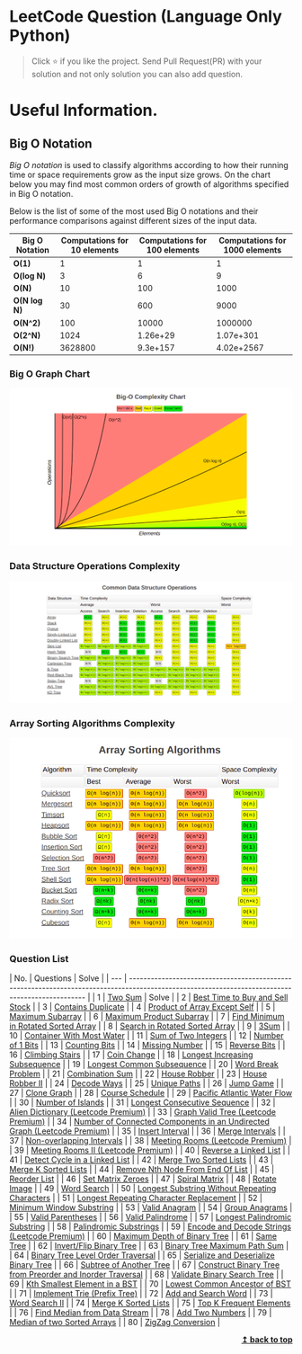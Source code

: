 # LeetCode Question (Language Only Python)

> Click :star: if you like the project. Send Pull Request(PR) with your solution and not only solution you can also add question.

# Useful Information.

## Big O Notation

_Big O notation_ is used to classify algorithms according to how their running time or space requirements grow as the input size grows.
On the chart below you may find most common orders of growth of algorithms specified in Big O notation.

Below is the list of some of the most used Big O notations and their performance comparisons against different sizes of the input data.

| Big O Notation | Computations for 10 elements | Computations for 100 elements | Computations for 1000 elements |
| -------------- | ---------------------------- | ----------------------------- | ------------------------------ |
| **O(1)**       | 1                            | 1                             | 1                              |
| **O(log N)**   | 3                            | 6                             | 9                              |
| **O(N)**       | 10                           | 100                           | 1000                           |
| **O(N log N)** | 30                           | 600                           | 9000                           |
| **O(N^2)**     | 100                          | 10000                         | 1000000                        |
| **O(2^N)**     | 1024                         | 1.26e+29                      | 1.07e+301                      |
| **O(N!)**      | 3628800                      | 9.3e+157                      | 4.02e+2567                     |

### Big O Graph Chart

![Screenshots](./assets/graph.png)

### Data Structure Operations Complexity

![Screenshots](./assets/commonDataStructure.png)

### Array Sorting Algorithms Complexity

![Screenshots](./assets/sorting.png)

### Question List

| No. | Questions |
Solve |
| --- | ------------------------------------------------------------------------------------------------------------------------------------------------ |
| 1 | [Two Sum](https://github.com/rahulpandey70/LeetCode-Questions/blob/master/Array/TwoSum.py) | Solve |
| 2 | [Best Time to Buy and Sell Stock](https://github.com/rahulpandey70/LeetCode-Questions/blob/master/Array/StockBuySell.py) |
| 3 | [Contains Duplicate](https://github.com/rahulpandey70/LeetCode-Questions/blob/master/Array/ContainsDuplicate.py) |
| 4 | [Product of Array Except Self](https://github.com/rahulpandey70/LeetCode-Questions/blob/master/Array/Productofarrayexceptself.py) |
| 5 | [Maximum Subarray](https://github.com/rahulpandey70/LeetCode-Questions/blob/master/Array/MaximumSubarray.py) |
| 6 | [Maximum Product Subarray](https://github.com/rahulpandey70/LeetCode-Questions/blob/master/Array/MaximumProductSubarray.py) |
| 7 | [Find Minimum in Rotated Sorted Array](https://github.com/rahulpandey70/LeetCode-Questions/blob/master/Array/FindMinimuminRotatedSortedArray.py) |
| 8 | [Search in Rotated Sorted Array](https://github.com/rahulpandey70/LeetCode-Questions/blob/master/Array/SearchinRotatedSortedArray.py) |
| 9 | [3Sum](https://github.com/rahulpandey70/LeetCode-Questions/blob/master/Array/3Sum.py) |
| 10 | [Container With Most Water](https://github.com/rahulpandey70/LeetCode-Questions/blob/master/Array/ContainerWithMostWater.py) |
| 11 | [Sum of Two Integers](https://github.com/rahulpandey70/LeetCode-Questions/blob/master/Solution's/SumoftwoIntegers.py) |
| 12 | [Number of 1 Bits](https://github.com/rahulpandey70/LeetCode-Questions/blob/master/Solution's/Numberof1Bits.py) |
| 13 | [Counting Bits](https://github.com/rahulpandey70/LeetCode-Questions/blob/master/Solution's/CountingBits.py) |
| 14 | [Missing Number](https://github.com/rahulpandey70/LeetCode-Questions/blob/master/Solution's/MissingNumber.py) |
| 15 | [Reverse Bits]() |
| 16 | [Climbing Stairs](https://github.com/rahulpandey70/LeetCode-Questions/blob/master/Solution's/ClimbingStairs.py) |
| 17 | [Coin Change]() |
| 18 | [Longest Increasing Subsequence]() |
| 19 | [Longest Common Subsequence]() |
| 20 | [Word Break Problem]() |
| 21 | [Combination Sum]() |
| 22 | [House Robber]() |
| 23 | [House Robber II]() |
| 24 | [Decode Ways]() |
| 25 | [Unique Paths]() |
| 26 | [Jump Game]() |
| 27 | [Clone Graph]() |
| 28 | [Course Schedule]() |
| 29 | [Pacific Atlantic Water Flow]() |
| 30 | [Number of Islands]() |
| 31 | [Longest Consecutive Sequence]() |
| 32 | [Alien Dictionary (Leetcode Premium)]() |
| 33 | [Graph Valid Tree (Leetcode Premium)]() |
| 34 | [Number of Connected Components in an Undirected Graph (Leetcode Premium)]() |
| 35 | [Insert Interval]() |
| 36 | [Merge Intervals]() |
| 37 | [Non-overlapping Intervals]() |
| 38 | [Meeting Rooms (Leetcode Premium)]() |
| 39 | [Meeting Rooms II (Leetcode Premium)]() |
| 40 | [Reverse a Linked List]() |
| 41 | [Detect Cycle in a Linked List]() |
| 42 | [Merge Two Sorted Lists]() |
| 43 | [Merge K Sorted Lists]() |
| 44 | [Remove Nth Node From End Of List]() |
| 45 | [Reorder List]() |
| 46 | [Set Matrix Zeroes]() |
| 47 | [Spiral Matrix]() |
| 48 | [Rotate Image]() |
| 49 | [Word Search]() |
| 50 | [Longest Substring Without Repeating Characters]() |
| 51 | [Longest Repeating Character Replacement]() |
| 52 | [Minimum Window Substring]() |
| 53 | [Valid Anagram]() |
| 54 | [Group Anagrams]() |
| 55 | [Valid Parentheses]() |
| 56 | [Valid Palindrome]() |
| 57 | [Longest Palindromic Substring]() |
| 58 | [Palindromic Substrings]() |
| 59 | [Encode and Decode Strings (Leetcode Premium)]() |
| 60 | [Maximum Depth of Binary Tree]() |
| 61 | [Same Tree]() |
| 62 | [Invert/Flip Binary Tree]() |
| 63 | [Binary Tree Maximum Path Sum]() |
| 64 | [Binary Tree Level Order Traversal]() |
| 65 | [Serialize and Deserialize Binary Tree]() |
| 66 | [Subtree of Another Tree]() |
| 67 | [Construct Binary Tree from Preorder and Inorder Traversal]() |
| 68 | [Validate Binary Search Tree]() |
| 69 | [Kth Smallest Element in a BST]() |
| 70 | [Lowest Common Ancestor of BST]() |
| 71 | [Implement Trie (Prefix Tree)]() |
| 72 | [Add and Search Word]() |
| 73 | [Word Search II]() |
| 74 | [Merge K Sorted Lists]() |
| 75 | [Top K Frequent Elements]() |
| 76 | [Find Median from Data Stream]() |
| 78 | [Add Two Numbers]() |
| 79 | [Median of two Sorted Arrays]() |
| 80 | [ZigZag Conversion]() |

<div align="right">
    <b><a href="#">↥ back to top</a></b>
</div>
